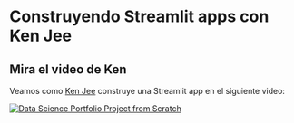# Construyendo Streamlit apps con Ken Jee

## Mira el video de Ken

Veamos como [Ken Jee](https://www.youtube.com/c/KenJee1) construye una Streamlit app en el siguiente video:


[![Data Science Portfolio Project from Scratch](https://img.youtube.com/vi/Yk-unX4KnV4/0.jpg)](<https://www.youtube.com/watch?v=Yk-unX4KnV4>)
